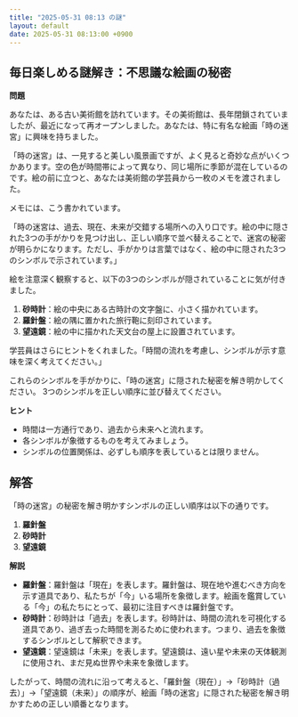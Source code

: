 ```yaml
---
title: "2025-05-31 08:13 の謎"
layout: default
date: 2025-05-31 08:13:00 +0900
---
```

## 毎日楽しめる謎解き：不思議な絵画の秘密

**問題**

あなたは、ある古い美術館を訪れています。その美術館は、長年閉鎖されていましたが、最近になって再オープンしました。あなたは、特に有名な絵画「時の迷宮」に興味を持ちました。

「時の迷宮」は、一見すると美しい風景画ですが、よく見ると奇妙な点がいくつかあります。空の色が時間帯によって異なり、同じ場所に季節が混在しているのです。絵の前に立つと、あなたは美術館の学芸員から一枚のメモを渡されました。

メモには、こう書かれています。

「時の迷宮は、過去、現在、未来が交錯する場所への入り口です。絵の中に隠された3つの手がかりを見つけ出し、正しい順序で並べ替えることで、迷宮の秘密が明らかになります。ただし、手がかりは言葉ではなく、絵の中に隠された3つのシンボルで示されています。」

絵を注意深く観察すると、以下の3つのシンボルが隠されていることに気が付きました。

1.  **砂時計**：絵の中央にある古時計の文字盤に、小さく描かれています。
2.  **羅針盤**：絵の隅に置かれた旅行鞄に刻印されています。
3.  **望遠鏡**：絵の中に描かれた天文台の屋上に設置されています。

学芸員はさらにヒントをくれました。「時間の流れを考慮し、シンボルが示す意味を深く考えてください。」

これらのシンボルを手がかりに、「時の迷宮」に隠された秘密を解き明かしてください。
3つのシンボルを正しい順序に並び替えてください。

**ヒント**

*   時間は一方通行であり、過去から未来へと流れます。
*   各シンボルが象徴するものを考えてみましょう。
*   シンボルの位置関係は、必ずしも順序を表しているとは限りません。

## 解答

「時の迷宮」の秘密を解き明かすシンボルの正しい順序は以下の通りです。

1.  **羅針盤**
2.  **砂時計**
3.  **望遠鏡**

**解説**

*   **羅針盤**：羅針盤は「現在」を表します。羅針盤は、現在地や進むべき方向を示す道具であり、私たちが「今」いる場所を象徴します。絵画を鑑賞している「今」の私たちにとって、最初に注目すべきは羅針盤です。
*   **砂時計**：砂時計は「過去」を表します。砂時計は、時間の流れを可視化する道具であり、過ぎ去った時間を測るために使われます。つまり、過去を象徴するシンボルとして解釈できます。
*   **望遠鏡**：望遠鏡は「未来」を表します。望遠鏡は、遠い星や未来の天体観測に使用され、まだ見ぬ世界や未来を象徴します。

したがって、時間の流れに沿って考えると、「羅針盤（現在）」→「砂時計（過去）」→「望遠鏡（未来）」の順序が、絵画「時の迷宮」に隠された秘密を解き明かすための正しい順番となります。
